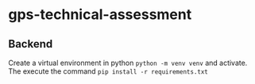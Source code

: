 # gps-technical-assessment

## Backend 

Create a virtual environment in python ```python -m venv venv``` and activate. The execute the command ```pip install -r requirements.txt``` 